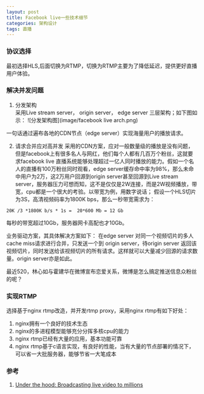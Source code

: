 ```yaml
---
layout: post
title: Facebook live一些技术细节
categories: 架构设计
tags: 直播
---
```



### 协议选择

最初选择HLS,后面切换为RTMP，切换为RTMP主要为了降低延迟，提供更好直播用户体验。



### 解决并发问题 
1. 分发架构  
采用Live stream server， origin server， edge server 三层架构；如下图如示：
![分发架构图](image/facebook live arch.png)



一句话通过遍布各地的CDN节点（edge server）实现海量用户的播放请求。

2. 请求合并应对高并发 
采用的CDN方案，应对一般数量级的播放是没有问题，但是facebook上有很多名人与网红，他们每个人都有几百万个粉丝，这就要求facebook  live 直播系统能够处理超过一亿人同时播放的能力。假如一个名人的直播有100万粉丝同时观看，edge server缓存命中率为98%，那么未命中用户为2万，这2万用户回源到origin server甚至回源到Live stream server，服务器压力可想而知，这不是仅仅是2W连接，而是2W视频播放，带宽，cpu都是一个很大的考验。以带宽为例，用数字说话；
假设一个HLS切片为3S，高清视频码率为1800K bps，那么一秒带宽需求为：
```
20K /3 *1800K b/s * 1s =  20*600 Mb = 12 Gb
```

每秒的带宽超过10Gb，服务器网卡高配也才10Gb。

业务驱动方案，其具体解决方案如下：
在edge server 对同一个视频切片的多人cache  miss请求进行合并，只发送一个到 origin server，待origin server 返回该视频切片，同时发送给该视频切片的所有请求。这样就可以大量减少回源的请求数量。origin server亦是如此。

最近520，林心如与霍建华在微博宣布恋爱关系，微博是怎么搞定推送信息众粉丝的呢？


### 实现RTMP
选择基于nginx rtmp改造，并开发rtmp proxy，采用nginx rtmp有如下好处：
1. nginx拥有一个良好的技术生态 
2. nginx的多进程模型能够充分分挥多核cpu的能力
3. nginx rtmp已经有大量的应用，基本功能可靠  
4. nginx rtmp基于c语言实现，有良好的性能，当有大量的节点部署的情况下，可以省一大批服务器，能够节省一大笔成本   



### 参考 
1. [Under the hood: Broadcasting live video to millions](https://code.facebook.com/posts/1653074404941839/under-the-hood-broadcasting-live-video-to-millions/) 